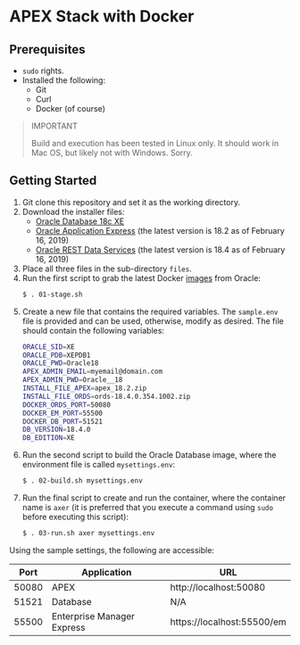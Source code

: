# APEX Stack with Docker

## Prerequisites

* `sudo` rights.
* Installed the following:
    * Git
    * Curl
    * Docker (of course)

> IMPORTANT
>
> Build and execution has been tested in Linux only. It should work in Mac OS, but likely not with Windows. Sorry.

## Getting Started

1. Git clone this repository and set it as the working directory.
2. Download the installer files:
    * [Oracle Database 18c XE](https://oracle.com/xe)
    * [Oracle Application Express](https://apex.oracle.com/download) (the latest version is 18.2 as of February 16, 2019)
    * [Oracle REST Data Services](https://www.oracle.com/technetwork/developer-tools/rest-data-services/downloads/index.html) (the latest version is 18.4 as of February 16, 2019)
3. Place all three files in the sub-directory `files`.
4. Run the first script to grab the latest Docker [images](https://github.com/oracle/docker-images) from Oracle:
    ```bash
    $ . 01-stage.sh
    ```
5. Create a new file that contains the required variables. The `sample.env` file is provided and can be used, otherwise, modify as desired. The file should contain the following variables:
    ```bash
    ORACLE_SID=XE
    ORACLE_PDB=XEPDB1
    ORACLE_PWD=Oracle18
    APEX_ADMIN_EMAIL=myemail@domain.com
    APEX_ADMIN_PWD=Oracle__18
    INSTALL_FILE_APEX=apex_18.2.zip
    INSTALL_FILE_ORDS=ords-18.4.0.354.1002.zip
    DOCKER_ORDS_PORT=50080
    DOCKER_EM_PORT=55500
    DOCKER_DB_PORT=51521
    DB_VERSION=18.4.0
    DB_EDITION=XE
    ```
6. Run the second script to build the Oracle Database image, where the environment file is called `mysettings.env`:
    ```bash
    $ . 02-build.sh mysettings.env
    ```
7. Run the final script to create and run the container, where the container name is `axer` (it is preferred that you execute a command using `sudo` before executing this script):
    ```bash
    $ . 03-run.sh axer mysettings.env
    ```

Using the sample settings, the following are accessible:

| Port | Application | URL |
|-|-|-|
| 50080 | APEX | http://localhost:50080 |
| 51521 | Database | N/A |
| 55500 | Enterprise Manager Express | https://localhost:55500/em | 